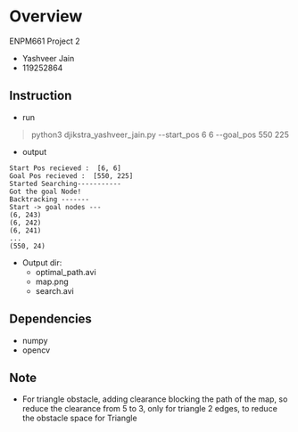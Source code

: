 # Overview
ENPM661 Project 2
* Yashveer Jain
* 119252864

## Instruction 
* run
> python3 djikstra_yashveer_jain.py --start_pos 6 6 --goal_pos 550 225
* output
```
Start Pos recieved :  [6, 6]
Goal Pos recieved :  [550, 225]
Started Searching-----------
Got the goal Node!
Backtracking -------
Start -> goal nodes ---
(6, 243)
(6, 242)
(6, 241)
...
(550, 24)
```
* Output dir:
    - optimal_path.avi
    - map.png
    - search.avi


## Dependencies
* numpy
* opencv

## Note
* For triangle obstacle, adding clearance blocking the path of the map, so reduce the clearance from 5 to 3, only for triangle 2 edges, to reduce the obstacle space for Triangle